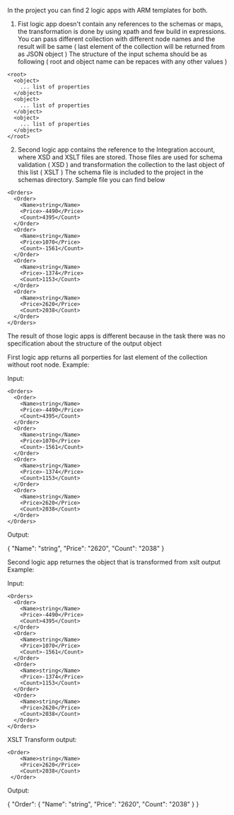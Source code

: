In the project you can find 2 logic apps with ARM templates for both.

1. Fist logic app doesn't contain any references to the schemas or maps, the transformation is done by using xpath and few build in expressions. 
You can pass different collection with different node names and the result will be same ( last element of the collection will be returned from as JSON object )
The structure of the input schema should be as following ( root and object name can be repaces with any other values )

```
<root>
  <object>
    ... list of properties
  </object>
  <object>
    ... list of properties
  </object>
  <object>
    ... list of properties
  </object>
</root>
```

2. Second logic app contains the reference to the Integration account, where XSD and XSLT files are stored.
Those files are used for schema validation ( XSD ) and transformation the collection to the last object of this list ( XSLT )
The schema file is included to the project in the schemas directory.
Sample file you can find below
```
<Orders>
  <Order>
    <Name>string</Name>
    <Price>-4490</Price>
    <Count>4395</Count>
  </Order>
  <Order>
    <Name>string</Name>
    <Price>1070</Price>
    <Count>-1561</Count>
  </Order>
  <Order>
    <Name>string</Name>
    <Price>-1374</Price>
    <Count>1153</Count>
  </Order>
  <Order>
    <Name>string</Name>
    <Price>2620</Price>
    <Count>2038</Count>
  </Order>
</Orders>
```
The result of those logic apps is different because in the task there was no specification about the structure of the output object

First logic app returns all porperties for last element of the collection without root node. 
Example:

Input: 
```
<Orders>
  <Order>
    <Name>string</Name>
    <Price>-4490</Price>
    <Count>4395</Count>
  </Order>
  <Order>
    <Name>string</Name>
    <Price>1070</Price>
    <Count>-1561</Count>
  </Order>
  <Order>
    <Name>string</Name>
    <Price>-1374</Price>
    <Count>1153</Count>
  </Order>
  <Order>
    <Name>string</Name>
    <Price>2620</Price>
    <Count>2038</Count>
  </Order>
</Orders>
```
Output:

{
    "Name": "string",
    "Price": "2620",
    "Count": "2038"
}

Second logic app returnes the object that is transformed from xslt output
Example: 

Input: 
```
<Orders>
  <Order>
    <Name>string</Name>
    <Price>-4490</Price>
    <Count>4395</Count>
  </Order>
  <Order>
    <Name>string</Name>
    <Price>1070</Price>
    <Count>-1561</Count>
  </Order>
  <Order>
    <Name>string</Name>
    <Price>-1374</Price>
    <Count>1153</Count>
  </Order>
  <Order>
    <Name>string</Name>
    <Price>2620</Price>
    <Count>2038</Count>
  </Order>
</Orders>
```
XSLT Transform output:
```
<Order>
    <Name>string</Name>
    <Price>2620</Price>
    <Count>2038</Count>
 </Order>
```
Output:

{
    "Order": {
        "Name": "string",
        "Price": "2620",
        "Count": "2038"
    }
}
